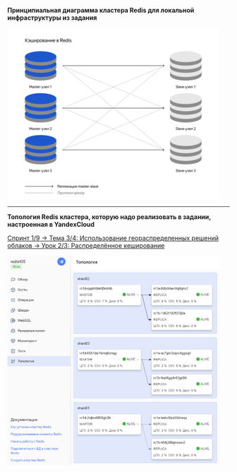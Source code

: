**Принципиальная диаграмма кластера Redis для локальной инфраструктуры из задания**

<img src="redis-diagram.png" width="480">

---

**Топология Redis кластера, которую надо реализовать в задании, настроенная в YandexCloud**

[Спринт 1/9 → Тема 3/4: Использование геораспределенных решений облаков → Урок 2/3: Распределённое кеширование]( https://practicum.yandex.ru/learn/software-architect/courses/1315e6b2-c6d1-4b30-a7f7-05c6078bc31b/sprints/404735/topics/7dc87ea3-bc68-4d27-b054-e018b1761825/lessons/e4bca098-c9c4-4b2a-9cd9-07f2234ceccd/#4cf5e5da-4e8d-4a65-a7a8-c441db1119c9 )

<img src="redis-net-topology.png" width="480">